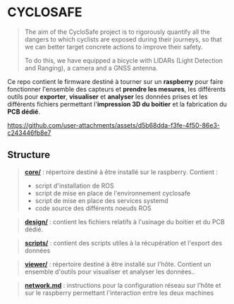 # CYCLOSAFE

> The aim of the CycloSafe project is to rigorously quantify all the dangers to which cyclists are exposed during their journeys, so that we can better target concrete actions to improve their safety.
> 
> To do this, we have equipped a bicycle with LIDARs (Light Detection and Ranging), a camera and a GNSS antenna.

Ce repo contient le firmware destiné à tourner sur un **raspberry** pour faire fonctionner l'ensemble des capteurs et **prendre les mesures**, les différents outils pour **exporter**, **visualiser** et **analyser** les données prises et les différents fichiers permettant l'**impression 3D du boitier** et la fabrication du **PCB dédié**.

https://github.com/user-attachments/assets/d5b68dda-f3fe-4f50-86e3-c243446fb8e7

## Structure

> [**core/**](core/README.md) : répertoire destiné à être installé sur le raspberry. Contient :
> 	- script d'installation de ROS
> 	- script de mise en place de l'environnement cyclosafe
> 	- script de mise en place des services systemd
> 	- code source des différents noeuds ROS

> [**design/**](design/README.md) : contient les fichiers relatifs à l'usinage du boitier et du PCB dédié.

> [**scripts/**](scripts/README.md) : contient des scripts utiles à la récupération et l'export des données

> [**viewer/**](viewer/README.md) : répertoire destiné à être installé sur l'hôte. Contient un ensemble d'outils pour visualiser et analyser les données..

> [**network.md**](network.md) : instructions pour la configuration réseau sur l'hôte et sur le raspberry permettant l'interaction entre les deux machines

